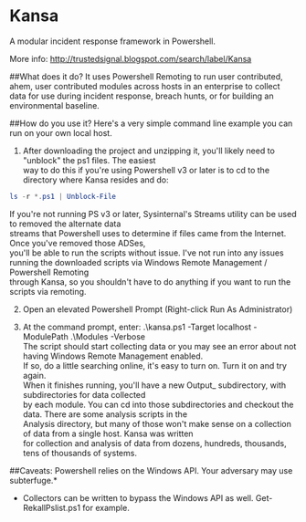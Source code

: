 Kansa
=====

A modular incident response framework in Powershell.

More info:
http://trustedsignal.blogspot.com/search/label/Kansa

##What does it do? 
It uses Powershell Remoting to run user contributed, ahem, user contributed modules across
hosts in an enterprise to collect data for use during incident response, breach hunts, or for building an
environmental baseline.

##How do you use it?
Here's a very simple command line example you can run on your own local host.  
  
1.  After downloading the project and unzipping it, you'll likely need to "unblock" the ps1 files. The easiest  
way to do this if you're using Powershell v3 or later is to cd to the directory where Kansa resides and do:  
```Powershell
ls -r *.ps1 | Unblock-File
```
If you're not running PS v3 or later, Sysinternal's Streams utility can be used to removed the alternate data  
streams that Powershell uses to determine if files came from the Internet. Once you've removed those ADSes,  
you'll be able to run the scripts without issue.
I've not run into any issues running the downloaded scripts via Windows Remote Management / Powershell Remoting  
through Kansa, so you shouldn't have to do anything if you want to run the scripts via remoting.  
  
2.  Open an elevated Powershell Prompt (Right-click Run As Administrator)  
  
3.  At the command prompt, enter: .\kansa.ps1 -Target localhost -ModulePath .\Modules -Verbose  
The script should start collecting data or you may see an error about not having Windows Remote Management enabled.  
If so, do a little searching online, it's easy to turn on. Turn it on and try again.  
When it finishes running, you'll have a new Output_<timestamp> subdirectory, with subdirectories for data collected  
by each module. You can cd into those subdirectories and checkout the data. There are some analysis scripts in the  
Analysis directory, but many of those won't make sense on a collection of data from a single host. Kansa was written  
for collection and analysis of data from dozens, hundreds, thousands, tens of thousands of systems.  

##Caveats:
Powershell relies on the Windows API. Your adversary may use subterfuge.*

* Collectors can be written to bypass the Windows API as well. Get-RekallPslist.ps1 for example.
